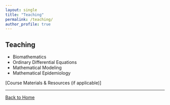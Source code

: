 ```yaml
---
layout: single
title: "Teaching"
permalink: /teaching/
author_profile: true
---
```


## **Teaching**  
- Biomathematics    
- Ordinary Differential Equations
- Mathematical Modeling
- Mathematical Epidemiology

[Course Materials & Resources (if applicable)]  

---
[Back to Home](../index.md)
